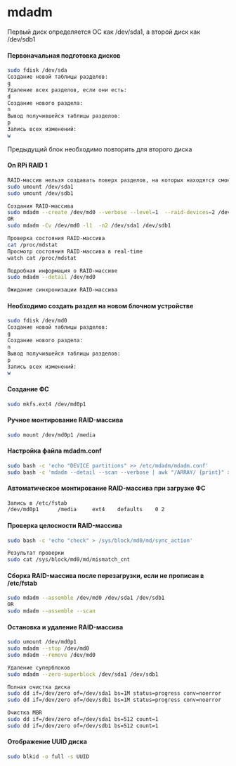# mdadm

Первый диск определяется ОС как /dev/sda1, а второй диск как /dev/sdb1

#### Первоначальная подготовка дисков
```bash
sudo fdisk /dev/sda
Создание новой таблицы разделов:
g
Удаление всех разделов, если они есть:
d
Создание нового раздела:
n
Вывод получившейся таблицы разделов:
p
Запись всех изменений:
w
```

Предыдущий блок необходимо повторить для второго диска

#### On RPi RAID 1
```bash
RAID-массив нельзя создавать поверх разделов, на которых находятся смонтированные ФС
sudo umount /dev/sda1
sudo umount /dev/sdb1

Создания RAID-массива
sudo mdadm --create /dev/md0 --verbose --level=1  --raid-devices=2 /dev/sda1 /dev/sdb1
OR
sudo mdadm -Cv /dev/md0 -l1  -n2 /dev/sda1 /dev/sdb1

Проверка состояния RAID-массива
cat /proc/mdstat
Просмотр состояния RAID-массива в real-time
watch cat /proc/mdstat

Подробная информация о RAID-массиве
sudo mdadm --detail /dev/md0

Ожидание синхронизации RAID-массива
```

#### Необходимо создать раздел на новом блочном устройстве
```bash
sudo fdisk /dev/md0
Создание новой таблицы разделов:
g
Создание нового раздела:
n
Вывод получившейся таблицы разделов:
p
Запись всех изменений:
w
```

#### Создание ФС
```bash
sudo mkfs.ext4 /dev/md0p1
```

#### Ручное монтирование RAID-массива
```bash
sudo mount /dev/md0p1 /media
```

#### Настройка файла mdadm.conf
```bash
sudo bash -c 'echo "DEVICE partitions" >> /etc/mdadm/mdadm.conf'
sudo bash -c 'mdadm --detail --scan --verbose | awk "/ARRAY/ {print}" >> /etc/mdadm/mdadm.conf'
```

#### Автоматическое монтирование RAID-массива при загрузке ФС
```bash
Запись в /etc/fstab
/dev/md0p1      /media     ext4    defaults    0 2
```

#### Проверка целосности RAID-массива
```bash
sudo bash -c 'echo "check" > /sys/block/md0/md/sync_action'

Результат проверки
sudo cat /sys/block/md0/md/mismatch_cnt
```

#### Сборка RAID-массива после перезагрузки, если не прописан в /etc/fstab
```bash
sudo mdadm --assemble /dev/md0 /dev/sda1 /dev/sdb1
OR
sudo mdadm --assemble --scan
```

#### Остановка и удаление RAID-массива
```bash
sudo umount /dev/md0p1
sudo mdadm --stop /dev/md0
sudo mdadm --remove /dev/md0

Удаление суперблоков
sudo mdadm --zero-superblock /dev/sda1 /dev/sdb1

Полная очистка диска
sudo dd if=/dev/zero of=/dev/sda1 bs=1M status=progress conv=noerror
sudo dd if=/dev/zero of=/dev/sdb1 bs=1M status=progress conv=noerror

Очистка MBR
sudo dd if=/dev/zero of=/dev/sda1 bs=512 count=1
sudo dd if=/dev/zero of=/dev/sdb1 bs=512 count=1
```

#### Отображение UUID диска
```bash
sudo blkid -o full -s UUID
```